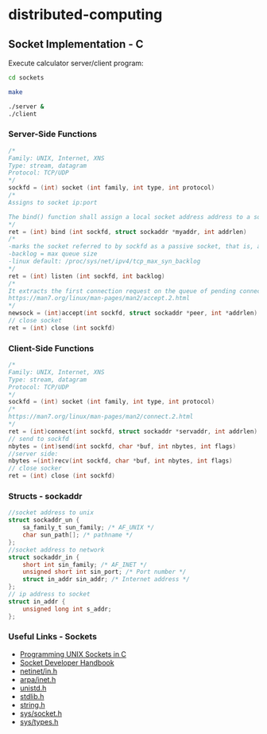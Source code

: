 # distributed-computing
## Socket Implementation - C

Execute calculator server/client program:

```sh
cd sockets

make

./server &
./client
```

### Server-Side Functions
```C
/* 
Family: UNIX, Internet, XNS
Type: stream, datagram
Protocol: TCP/UDP
*/
sockfd = (int) socket (int family, int type, int protocol)
/*
Assigns to socket ip:port

The bind() function shall assign a local socket address address to a socket identified by descriptor socket that has no local socket address assigned. Sockets created with the socket() function are initially unnamed; they are identified only by their address family
*/
ret = (int) bind (int sockfd, struct sockaddr *myaddr, int addrlen)
/*
-marks the socket referred to by sockfd as a passive socket, that is, as a socket that will be used to accept incoming connection requests using accept()
-backlog = max queue size
-linux default: /proc/sys/net/ipv4/tcp_max_syn_backlog
*/
ret = (int) listen (int sockfd, int backlog)
/*
It extracts the first connection request on the queue of pending connections for the listening socket, sockfd, creates a new connected socket, and returns a new file descriptor referring to that socket. The newly created socket is not in the listening state.  The original socket sockfd is unaffected by this call
https://man7.org/linux/man-pages/man2/accept.2.html
*/
newsock = (int)accept(int sockfd, struct sockaddr *peer, int *addrlen)
// close socket
ret = (int) close (int sockfd)
```
### Client-Side Functions
```C
/* 
Family: UNIX, Internet, XNS
Type: stream, datagram
Protocol: TCP/UDP
*/
sockfd = (int) socket (int family, int type, int protocol)
/*
https://man7.org/linux/man-pages/man2/connect.2.html
*/
ret = (int)connect(int sockfd, struct sockaddr *servaddr, int addrlen)
// send to sockfd
nbytes = (int)send(int sockfd, char *buf, int nbytes, int flags)
//server side:
nbytes =(int)recv(int sockfd, char *buf, int nbytes, int flags)
// close socker
ret = (int) close (int sockfd)
```
### Structs - sockaddr
```C
//socket address to unix
struct sockaddr_un {
	sa_family_t sun_family; /* AF_UNIX */
	char sun_path[]; /* pathname */
};
//socket address to network
struct sockaddr_in {
	short int sin_family; /* AF_INET */
	unsigned short int sin_port; /* Port number */
	struct in_addr sin_addr; /* Internet address */
};
// ip address to socket
struct in_addr {
	unsigned long int s_addr;
};
```
### Useful Links - Sockets

* [Programming UNIX Sockets in C](http://www.softlab.ntua.gr/facilities/documentation/unix/unix-socket-faq/unix-socket-faq.html)
* [Socket Developer Handbook](https://docs.freebsd.org/en_US.ISO8859-1/books/developers-handbook/sockets.html)
* [netinet/in.h](https://pubs.opengroup.org/onlinepubs/7908799/xns/netinetin.h.html)
* [arpa/inet.h](https://pubs.opengroup.org/onlinepubs/7908799/xns/arpainet.h.html)
* [unistd.h](https://pubs.opengroup.org/onlinepubs/7908799/xsh/unistd.h.html)
* [stdlib.h](https://pubs.opengroup.org/onlinepubs/009604499/basedefs/stdlib.h.html)
* [string.h](https://pubs.opengroup.org/onlinepubs/7908799/xsh/string.h.html)
* [sys/socket.h](https://pubs.opengroup.org/onlinepubs/9699919799/basedefs/sys_socket.h.html)
* [sys/types.h](https://pubs.opengroup.org/onlinepubs/009696899/basedefs/sys/types.h.html)